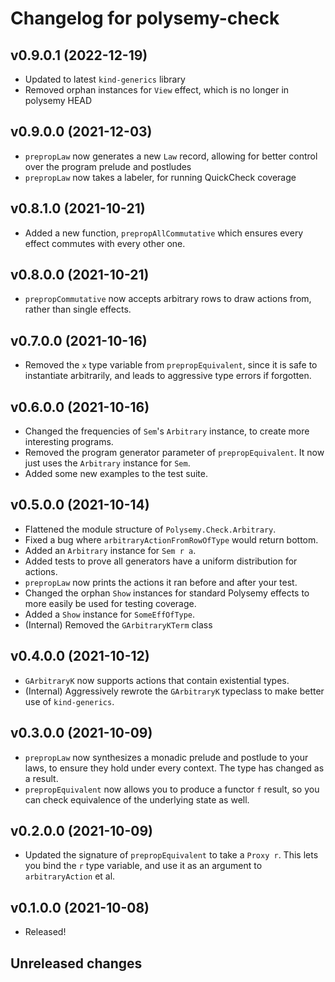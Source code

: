 # Changelog for polysemy-check

## v0.9.0.1 (2022-12-19)

- Updated to latest `kind-generics` library
- Removed orphan instances for `View` effect, which is no longer in polysemy
  HEAD

## v0.9.0.0 (2021-12-03)

- `prepropLaw` now generates a new `Law` record, allowing for better control
    over the program prelude and postludes
- `prepropLaw` now takes a labeler, for running QuickCheck coverage

## v0.8.1.0 (2021-10-21)

- Added a new function, `prepropAllCommutative` which ensures every effect
    commutes with every other one.

## v0.8.0.0 (2021-10-21)

- `prepropCommutative` now accepts arbitrary rows to draw actions from, rather
    than single effects.

## v0.7.0.0 (2021-10-16)

- Removed the `x` type variable from `prepropEquivalent`, since it is safe to
    instantiate arbitrarily, and leads to aggressive type errors if forgotten.

## v0.6.0.0 (2021-10-16)

- Changed the frequencies of `Sem`'s `Arbitrary` instance, to create more
    interesting programs.
- Removed the program generator parameter of `prepropEquivalent`. It now just
    uses the `Arbitrary` instance for `Sem`.
- Added some new examples to the test suite.

## v0.5.0.0 (2021-10-14)

- Flattened the module structure of `Polysemy.Check.Arbitrary`.
- Fixed a bug where `arbitraryActionFromRowOfType` would return bottom.
- Added an `Arbitrary` instance for `Sem r a`.
- Added tests to prove all generators have a uniform distribution for actions.
- `prepropLaw` now prints the actions it ran before and after your test.
- Changed the orphan `Show` instances for standard Polysemy effects to more
    easily be used for testing coverage.
- Added a `Show` instance for `SomeEffOfType`.
- (Internal) Removed the `GArbitraryKTerm` class

## v0.4.0.0 (2021-10-12)

- `GArbitraryK` now supports actions that contain existential types.
- (Internal) Aggressively rewrote the `GArbitraryK` typeclass to make better use
    of `kind-generics`.

## v0.3.0.0 (2021-10-09)

- `prepropLaw` now synthesizes a monadic prelude and postlude to your laws, to
    ensure they hold under every context. The type has changed as a result.
- `prepropEquivalent` now allows you to produce a functor `f` result, so you can
    check equivalence of the underlying state as well.

## v0.2.0.0 (2021-10-09)

- Updated the signature of `prepropEquivalent` to take a `Proxy r`. This lets
    you bind the `r` type variable, and use it as an argument to
    `arbitraryAction` et al.

## v0.1.0.0 (2021-10-08)

- Released!

## Unreleased changes

